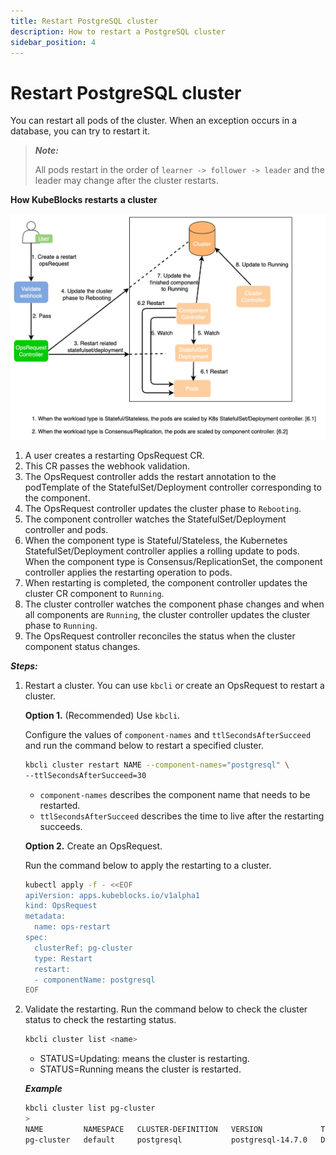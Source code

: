 ```yaml
---
title: Restart PostgreSQL cluster
description: How to restart a PostgreSQL cluster
sidebar_position: 4
---
```


# Restart PostgreSQL cluster
You can restart all pods of the cluster. When an exception occurs in a database, you can try to restart it.

> ***Note:*** 
> 
> All pods restart in the order of `learner -> follower -> leader` and the leader may change after the cluster restarts.

**How KubeBlocks restarts a cluster**

![Restart a cluster](./../../../img/pgsql_cluster_restart.png)

1. A user creates a restarting OpsRequest CR.
2. This CR passes the webhook validation.
3. The OpsRequest controller adds the restart annotation to the podTemplate of the StatefulSet/Deployment controller corresponding to the component.
4. The OpsRequest controller updates the cluster phase to `Rebooting`.
5. The component controller watches the StatefulSet/Deployment controller and pods.
6. When the component type is Stateful/Stateless, the Kubernetes StatefulSet/Deployment controller applies a rolling update to pods. When the component type is Consensus/ReplicationSet, the component controller applies the restarting operation to pods. 
7. When restarting is completed, the component controller updates the cluster CR component to `Running`.
8. The cluster controller watches the component phase changes and when all components are `Running`, the cluster controller updates the cluster phase to `Running`.
9. The OpsRequest controller reconciles the status when the cluster component status changes.

***Steps:***

1. Restart a cluster.
  You can use `kbcli` or create an OpsRequest to restart a cluster.
  
   **Option 1.** (Recommended) Use `kbcli`.
   
   Configure the values of `component-names` and `ttlSecondsAfterSucceed` and run the command below to restart a specified cluster.
   ```bash
   kbcli cluster restart NAME --component-names="postgresql" \
   --ttlSecondsAfterSucceed=30
   ```
   - `component-names` describes the component name that needs to be restarted.
   - `ttlSecondsAfterSucceed` describes the time to live after the restarting succeeds.

   **Option 2.** Create an OpsRequest.

   Run the command below to apply the restarting to a cluster. 
   ```bash
   kubectl apply -f - <<EOF
   apiVersion: apps.kubeblocks.io/v1alpha1
   kind: OpsRequest
   metadata:
     name: ops-restart
   spec:
     clusterRef: pg-cluster
     type: Restart 
     restart:
     - componentName: postgresql
   EOF
   ```
2. Validate the restarting.
   Run the command below to check the cluster status to check the restarting status.
   ```bash
   kbcli cluster list <name>
   ```
   - STATUS=Updating: means the cluster is restarting.
   - STATUS=Running means the cluster is restarted.
   
   ***Example***

     ```bash
     kbcli cluster list pg-cluster
     >
     NAME         NAMESPACE   CLUSTER-DEFINITION   VERSION             TERMINATION-POLICY   STATUS    CREATED-TIME
     pg-cluster   default     postgresql           postgresql-14.7.0   Delete               Running   Mar 03,2023 18:28 UTC+0800
     ```
